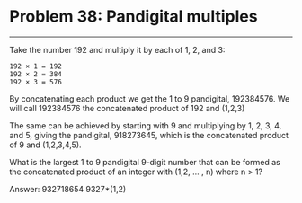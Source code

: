 # Problem 38: Pandigital multiples
-----
Take the number 192 and multiply it by each of 1, 2, and 3:

	192 × 1 = 192
	192 × 2 = 384
	192 × 3 = 576
By concatenating each product we get the 1 to 9 pandigital, 192384576. We will call 192384576 the concatenated product of 192 and (1,2,3)

The same can be achieved by starting with 9 and multiplying by 1, 2, 3, 4, and 5, giving the pandigital, 918273645, which is the concatenated product of 9 and (1,2,3,4,5).

What is the largest 1 to 9 pandigital 9-digit number that can be formed as the concatenated product of an integer with (1,2, ... , n) where n > 1?


Answer: 932718654 9327*(1,2)